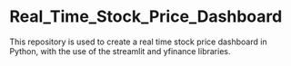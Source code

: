 # Real_Time_Stock_Price_Dashboard
This repository is used to create a real time stock price dashboard in Python, with the use of the streamlit and yfinance libraries.

